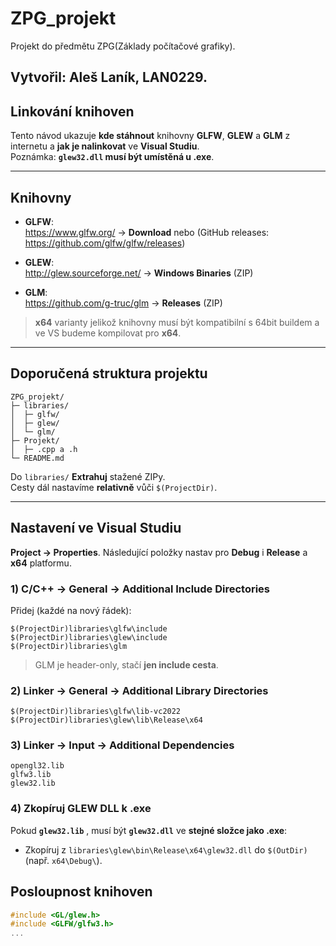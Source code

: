 # ZPG_projekt

Projekt do předmětu ZPG(Základy počítačové grafiky).

Vytvořil: Aleš Laník, LAN0229.
----------------------------------------------------

## Linkování knihoven

Tento návod ukazuje **kde stáhnout** knihovny **GLFW**, **GLEW** a **GLM** z internetu a **jak je nalinkovat** ve **Visual Studiu**.  
Poznámka: **`glew32.dll` musí být umístěná u .exe**.

---

## Knihovny

- **GLFW**:  
  https://www.glfw.org/  → **Download** nebo (GitHub releases: https://github.com/glfw/glfw/releases)

- **GLEW**:  
  http://glew.sourceforge.net/  → **Windows Binaries** (ZIP)

- **GLM**:  
  https://github.com/g-truc/glm → **Releases** (ZIP)

> **x64** varianty jelikož knihovny musí být kompatibilní s 64bit buildem a ve VS budeme kompilovat pro **x64**.

---
## Doporučená struktura projektu

```
ZPG_projekt/
├─ libraries/
│  ├─ glfw/       
│  ├─ glew/       
│  └─ glm/        
├─ Projekt/       
│  ├─ .cpp a .h 
└─ README.md
```
Do `libraries/` **Extrahuj** stažené ZIPy.  
Cesty dál nastavíme **relativně** vůči `$(ProjectDir)`.

---
## Nastavení ve Visual Studiu

**Project → Properties**. Následující položky nastav pro **Debug** i **Release** a **x64** platformu.

### 1) C/C++ → General → **Additional Include Directories**

Přidej (každé na nový řádek):

```
$(ProjectDir)libraries\glfw\include
$(ProjectDir)libraries\glew\include
$(ProjectDir)libraries\glm
```
> GLM je header-only, stačí **jen include cesta**.

### 2) Linker → General → **Additional Library Directories**

```
$(ProjectDir)libraries\glfw\lib-vc2022
$(ProjectDir)libraries\glew\lib\Release\x64
```

### 3) Linker → Input → **Additional Dependencies**

```
opengl32.lib
glfw3.lib            
glew32.lib           
```
### 4) Zkopíruj **GLEW DLL** k .exe

Pokud **`glew32.lib`** , musí být **`glew32.dll`** ve **stejné složce jako .exe**:

- Zkopíruj z `libraries\glew\bin\Release\x64\glew32.dll` do `$(OutDir)` (např. `x64\Debug\`).

## Posloupnost knihoven

```cpp
#include <GL/glew.h>
#include <GLFW/glfw3.h>
...
```




